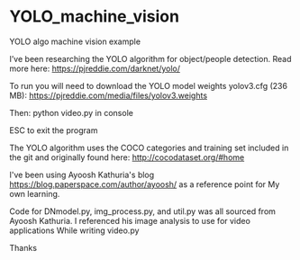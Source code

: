 # YOLO_machine_vision
YOLO algo machine vision example

I’ve been researching the YOLO algorithm for object/people detection. Read more here: https://pjreddie.com/darknet/yolo/


To run you will need to download the YOLO model weights yolov3.cfg (236 MB): https://pjreddie.com/media/files/yolov3.weights

Then: python video.py in console 

ESC to exit the program

The YOLO algorithm uses the COCO categories and training set included in the git and originally found here: http://cocodataset.org/#home

I've been using Ayoosh Kathuria's blog https://blog.paperspace.com/author/ayoosh/ as a reference point for My own learning. 

Code for DNmodel.py, img_process.py, and util.py was all sourced from Ayoosh Kathuria. I referenced his image analysis to use for video applications While writing video.py

Thanks

